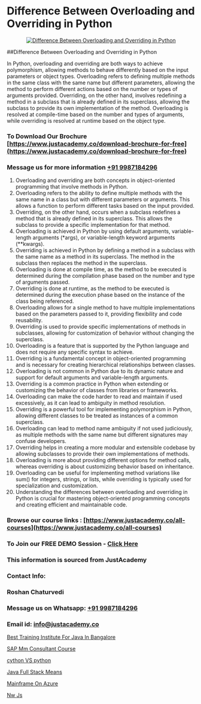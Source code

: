 # Difference Between Overloading and Overriding in Python

<p align="center">
  <a href="https://justacademy.co/course-detail/python-training">
    <img src="https://justacademy.co/storage2/course_image/1709713400_course_image.webp" alt="Difference Between Overloading and Overriding in Python">
  </a>
</p>
##Difference Between Overloading and Overriding in Python

In Python, overloading and overriding are both ways to achieve polymorphism, allowing methods to behave differently based on the input parameters or object types. Overloading refers to defining multiple methods in the same class with the same name but different parameters, allowing the method to perform different actions based on the number or types of arguments provided. Overriding, on the other hand, involves redefining a method in a subclass that is already defined in its superclass, allowing the subclass to provide its own implementation of the method. Overloading is resolved at compile-time based on the number and types of arguments, while overriding is resolved at runtime based on the object type.
### To Download Our Brochure [https://www.justacademy.co/download-brochure-for-free](https://www.justacademy.co/download-brochure-for-free)
### Message us for more information [+91 9987184296](https://api.whatsapp.com/send?phone=919987184296)
1) Overloading and overriding are both concepts in object-oriented programming that involve methods in Python.
2) Overloading refers to the ability to define multiple methods with the same name in a class but with different parameters or arguments. This allows a function to perform different tasks based on the input provided.
3) Overriding, on the other hand, occurs when a subclass redefines a method that is already defined in its superclass. This allows the subclass to provide a specific implementation for that method.
4) Overloading is achieved in Python by using default arguments, variable-length arguments (*args), or variable-length keyword arguments (**kwargs).
5) Overriding is achieved in Python by defining a method in a subclass with the same name as a method in its superclass. The method in the subclass then replaces the method in the superclass.
6) Overloading is done at compile time, as the method to be executed is determined during the compilation phase based on the number and type of arguments passed.
7) Overriding is done at runtime, as the method to be executed is determined during the execution phase based on the instance of the class being referenced.
8) Overloading allows for a single method to have multiple implementations based on the parameters passed to it, providing flexibility and code reusability.
9) Overriding is used to provide specific implementations of methods in subclasses, allowing for customization of behavior without changing the superclass.
10) Overloading is a feature that is supported by the Python language and does not require any specific syntax to achieve.
11) Overriding is a fundamental concept in object-oriented programming and is necessary for creating hierarchical relationships between classes.
12) Overloading is not common in Python due to its dynamic nature and support for default arguments and variable-length arguments.
13) Overriding is a common practice in Python when extending or customizing the behavior of classes from libraries or frameworks.
14) Overloading can make the code harder to read and maintain if used excessively, as it can lead to ambiguity in method resolution.
15) Overriding is a powerful tool for implementing polymorphism in Python, allowing different classes to be treated as instances of a common superclass.
16) Overloading can lead to method name ambiguity if not used judiciously, as multiple methods with the same name but different signatures may confuse developers.
17) Overriding helps in creating a more modular and extensible codebase by allowing subclasses to provide their own implementations of methods.
18) Overloading is more about providing different options for method calls, whereas overriding is about customizing behavior based on inheritance.
19) Overloading can be useful for implementing method variations like sum() for integers, strings, or lists, while overriding is typically used for specialization and customization.
20) Understanding the differences between overloading and overriding in Python is crucial for mastering object-oriented programming concepts and creating efficient and maintainable code.

### Browse our course links : [https://www.justacademy.co/all-courses](https://www.justacademy.co/all-courses) 
### To Join our FREE DEMO Session - [Click Here](https://www.justacademy.co/register-for-course-demo)


### This information is sourced from JustAcademy
### Contact Info:
### Roshan Chaturvedi
### Message us on Whatsapp: [+91 9987184296](https://api.whatsapp.com/send?phone=919987184296)
### Email id: [info@justacademy.co](mailto:info@justacademy.co)
                
[Best Training Institute For Java In Bangalore](https://www.linkedin.com/pulse/best-training-institute-java-bangalore-justacademy-cupertino-eeipe?trackingId=xI5ldon2SfTZ9q0eGeRF%2Bg%3D%3D&lipi=urn%3Ali%3Apage%3Ad_flagship3_company_admin%3BDG20AQYaSWe2d50JwV39vA%3D%3D)

[SAP Mm Consultant Course](https://www.linkedin.com/pulse/sap-mm-consultant-course-software-training-sunnyvale-rab7f/)

[cython VS python](https://medium.com/@kumarishimmi99/cython-vs-python-2cca6f30b7df)

[Java Full Stack Means](https://medium.com/@surajvaishnav5015/java-full-stack-means-da651c8dafb1)

[Mainframe On Azure](https://justacademyin.github.io/justacademy/mainframe-on-azure)

[Nw Js](https://justacademyin.github.io/justacademy/nw-js)

